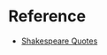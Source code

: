 
# Reference
- [Shakespeare Quotes](https://parade.com/1071386/kelseypelzer/william-shakespeare-quotes/)

